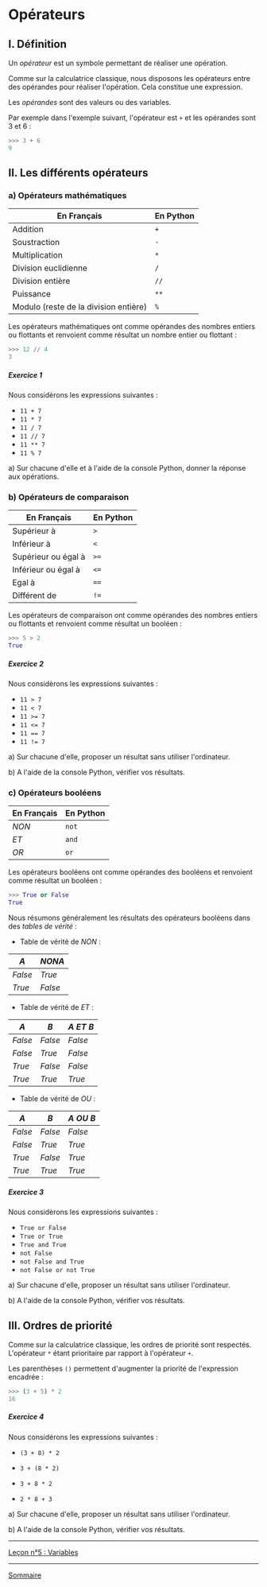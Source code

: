 # Opérateurs

## I. Définition

Un *opérateur* est un symbole permettant de réaliser une opération.

Comme sur la calculatrice classique, nous disposons les opérateurs entre des opérandes pour réaliser l'opération. Cela constitue une expression.

Les *opérandes* sont des valeurs ou des variables.

Par exemple dans l'exemple suivant, l'opérateur est `+` et les opérandes sont $`3`$ et $`6`$ :

```python
>>> 3 + 6
9
```

## II. Les différents opérateurs

### a) Opérateurs mathématiques

|   En Français    |   En Python   |
| --- | --- |
|   Addition    |`+`|
|   Soustraction | `-`|
|   Multiplication | `*` |
|   Division euclidienne | `/` |
|   Division entière    | `//` |
|   Puissance   |   `**` |
|   Modulo (reste de la division entière) |   `%` |

Les opérateurs mathématiques ont comme opérandes des nombres entiers ou flottants et renvoient comme résultat un nombre entier ou flottant :

```python
>>> 12 // 4
3
```

##### Exercice 1

Nous considèrons les expressions suivantes :

- `11 + 7`
- `11 * 7`
- `11 / 7`
- `11 // 7`
- `11 ** 7`
- `11 % 7`

a) Sur chacune d'elle et à l'aide de la console Python, donner la réponse aux opérations.

### b) Opérateurs de comparaison

|   En Français    |   En Python   |
| --- | --- |
|   Supérieur à |   `>` |
|   Inférieur à |   `<` |
|   Supérieur ou égal à |   `>=` |
|   Inférieur ou égal à |   `<=` |
|   Egal à |   `==` |
|   Différent de    |   `!=` |

Les opérateurs de comparaison ont comme opérandes des nombres entiers ou flottants et renvoient comme résultat un booléen :

```python
>>> 5 > 2
True
```
##### Exercice 2

Nous considèrons les expressions suivantes :

- `11 > 7`
- `11 < 7`
- `11 >= 7`
- `11 <= 7`
- `11 == 7`
- `11 != 7`

a) Sur chacune d'elle, proposer un résultat sans utiliser l'ordinateur.

b) A l'aide de la console Python, vérifier vos résultats.

### c) Opérateurs booléens

|   En Français    |   En Python   |
| --- | --- |
|   $NON$ |   `not` |
|   $ET$ |   `and` |
|   $OR$ |   `or` |

Les opérateurs booléens ont comme opérandes des booléens et renvoient comme résultat un booléen :

```python
>>> True or False
True
```

Nous résumons généralement les résultats des opérateurs booléens dans des *tables de vérité* :

- Table de vérité de $NON$ :

| $A$ | $NON A$ | 
|---|---|
| $False$ | $True$ |
| $True$ | $False$ |

- Table de vérité de $ET$ :

| $A$ | $B$ | $A$ $ET$ $B$ | 
|---|---|---|
| $False$ | $False$ | $False$ | 
| $False$ | $True$ | $False$ | 
| $True$ | $False$ | $False$ | 
| $True$ | $True$ | $True$ | 

- Table de vérité de $OU$ :

| $A$ | $B$ | $A$ $OU$ $B$ | 
|---|---|---|
| $False$ | $False$ | $False$ | 
| $False$ | $True$ | $True$ | 
| $True$ | $False$ | $True$ | 
| $True$ | $True$ | $True$ | 


##### Exercice 3

Nous considèrons les expressions suivantes :

- `True or False`
- `True or True`
- `True and True`
- `not False`
- `not False and True`
- `not False or not True`

a) Sur chacune d'elle, proposer un résultat sans utiliser l'ordinateur.

b) A l'aide de la console Python, vérifier vos résultats.

## III. Ordres de priorité

Comme sur la calculatrice classique, les ordres de priorité sont respectés. L'opérateur `*` étant prioritaire par rapport à l'opérateur `+`.

Les parenthèses `()` permettent d'augmenter la priorité de l'expression encadrée :

```python
>>> (3 + 5) * 2
16
```

##### Exercice 4

Nous considérons les expressions suivantes :

- `(3 + 8) * 2`

- `3 + (8 * 2)`

- `3 + 8 * 2`

- `2 * 8 + 3`

a) Sur chacune d'elle, proposer un résultat sans utiliser l'ordinateur.

b) A l'aide de la console Python, vérifier vos résultats.

__________

[Leçon n°5 : Variables](./Variables.md)

__________

[Sommaire](./../../seconde/)